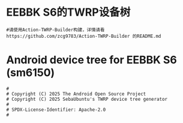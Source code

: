 # EEBBK S6的TWRP设备树

```
#请使用Action-TWRP-Builder构建，详情请看 https://github.com/zcg9783/Action-TWRP-Builder 的README.md
```

# Android device tree for EEBBK S6 (sm6150)

```
#
# Copyright (C) 2025 The Android Open Source Project
# Copyright (C) 2025 SebaUbuntu's TWRP device tree generator
#
# SPDX-License-Identifier: Apache-2.0
#
```
